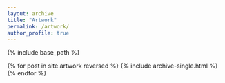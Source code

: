 ```yaml
---
layout: archive
title: "Artwork"
permalink: /artwork/
author_profile: true
---
```


{% include base_path %}

{% for post in site.artwork reversed %}
  {% include archive-single.html %}
{% endfor %}